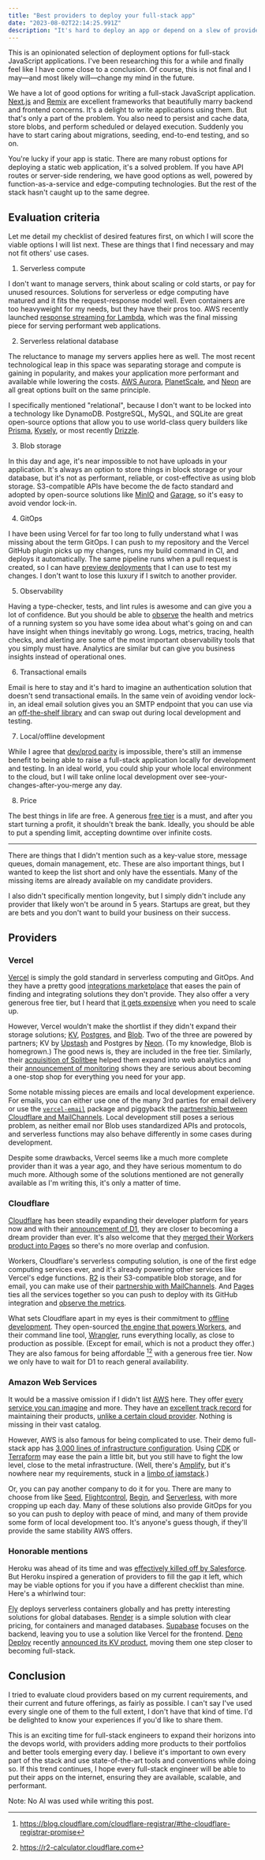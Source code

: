 ```yaml
---
title: "Best providers to deploy your full-stack app"
date: "2023-08-02T22:14:25.991Z"
description: "It's hard to deploy an app or depend on a slew of providers that may not be around in a year. Let me list a few reliable options that solve my problems."
---
```


This is an opinionated selection of deployment options for full-stack JavaScript applications. I've been researching this for a while and finally feel like I have come close to a conclusion. Of course, this is not final and I may—and most likely will—change my mind in the future.

We have a lot of good options for writing a full-stack JavaScript application. [Next.js](https://nextjs.org) and [Remix](https://remix.run) are excellent frameworks that beautifully marry backend and frontend concerns. It's a delight to write applications using them. But that's only a part of the problem. You also need to persist and cache data, store blobs, and perform scheduled or delayed execution. Suddenly you have to start caring about migrations, seeding, end-to-end testing, and so on.

You're lucky if your app is static. There are many robust options for deploying a static web application, it's a solved problem. If you have API routes or server-side rendering, we have good options as well, powered by function-as-a-service and edge-computing technologies. But the rest of the stack hasn't caught up to the same degree.

## Evaluation criteria

Let me detail my checklist of desired features first, on which I will score the viable options I will list next. These are things that I find necessary and may not fit others' use cases.

1. Serverless compute

I don't want to manage servers, think about scaling or cold starts, or pay for unused resources. Solutions for serverless or edge computing have matured and it fits the request-response model well. Even containers are too heavyweight for my needs, but they have their pros too. AWS recently launched [response streaming for Lambda](https://aws.amazon.com/blogs/compute/introducing-aws-lambda-response-streaming/), which was the final missing piece for serving performant web applications.

2. Serverless relational database

The reluctance to manage my servers applies here as well. The most recent technological leap in this space was separating storage and compute is gaining in popularity, and makes your application more performant and available while lowering the costs. [AWS Aurora](https://aws.amazon.com/rds/aurora/), [PlanetScale](https://planetscale.com), and [Neon](https://neon.tech) are all great options built on the same principle.

I specifically mentioned "relational", because I don't want to be locked into a technology like DynamoDB. PostgreSQL, MySQL, and SQLite are great open-source options that allow you to use world-class query builders like [Prisma](https://www.prisma.io), [Kysely](https://kysely.dev), or most recently [Drizzle](https://orm.drizzle.team).

3. Blob storage

In this day and age, it's near impossible to not have uploads in your application. It's always an option to store things in block storage or your database, but it's not as performant, reliable, or cost-effective as using blob storage. S3-compatible APIs have become the de facto standard and adopted by open-source solutions like [MinIO](https://min.io) and [Garage](https://garagehq.deuxfleurs.fr), so it's easy to avoid vendor lock-in.

4. GitOps

I have been using Vercel for far too long to fully understand what I was missing about the term GitOps. I can push to my repository and the Vercel GitHub plugin picks up my changes, runs my build command in CI, and deploys it automatically. The same pipeline runs when a pull request is created, so I can have [preview deployments](https://vercel.com/docs/concepts/deployments/preview-deployments) that I can use to test my changes. I don't want to lose this luxury if I switch to another provider.

5. Observability

Having a type-checker, tests, and lint rules is awesome and can give you a lot of confidence. But you should be able to [observe](<https://en.wikipedia.org/wiki/Observability_(software)>) the health and metrics of a running system so you have some idea about what's going on and can have insight when things inevitably go wrong. Logs, metrics, tracing, health checks, and alerting are some of the most important observability tools that you simply must have. Analytics are similar but can give you business insights instead of operational ones.

6. Transactional emails

Email is here to stay and it's hard to imagine an authentication solution that doesn't send transactional emails. In the same vein of avoiding vendor lock-in, an ideal email solution gives you an SMTP endpoint that you can use via an [off-the-shelf library](https://nodemailer.com/about/) and can swap out during local development and testing.

7. Local/offline development

While I agree that [dev/prod parity](https://12factor.net/dev-prod-parity) is impossible, there's still an immense benefit to being able to raise a full-stack application locally for development and testing. In an ideal world, you could ship your whole local environment to the cloud, but I will take online local development over see-your-changes-after-you-merge any day.

8. Price

The best things in life are free. A generous [free tier](https://www.techtarget.com/searchcloudcomputing/tip/Try-before-you-buy-with-free-tiers-in-cloud) is a must, and after you start turning a profit, it shouldn't break the bank. Ideally, you should be able to put a spending limit, accepting downtime over infinite costs.

---

There are things that I didn't mention such as a key-value store, message queues, domain management, etc. These are also important things, but I wanted to keep the list short and only have the essentials. Many of the missing items are already available on my candidate providers.

I also didn't specifically mention longevity, but I simply didn't include any provider that likely won't be around in 5 years. Startups are great, but they are bets and you don't want to build your business on their success.

## Providers

### Vercel

[Vercel](https://vercel.com) is simply the gold standard in serverless computing and GitOps. And they have a pretty good [integrations marketplace](https://vercel.com/integrations) that eases the pain of finding and integrating solutions they don't provide. They also offer a very generous free tier, but I heard that [it gets expensive](https://medium.com/@sushrit.pk21/how-when-and-why-you-should-switch-from-vercel-to-a-different-hosting-provider-especially-for-8ba25e439788) when you need to scale up.

However, Vercel wouldn't make the shortlist if they didn't expand their storage solutions; [KV](https://vercel.com/storage/kv), [Postgres](https://vercel.com/storage/postgres), and [Blob](https://vercel.com/storage/blob). Two of the three are powered by partners; KV by [Upstash](https://upstash.com) and Postgres by [Neon](https://neon.tech). (To my knowledge, Blob is homegrown.) The good news is, they are included in the free tier. Similarly, their [acquisition of Splitbee](https://vercel.com/blog/vercel-acquires-splitbee) helped them expand into web analytics and their [announcement of monitoring](https://vercel.com/blog/introducing-monitoring) shows they are serious about becoming a one-stop shop for everything you need for your app.

Some notable missing pieces are emails and local development experience. For emails, you can either use one of the many 3rd parties for email delivery or use the [`vercel-email`](https://github.com/Sh4yy/vercel-email) package and piggyback the [partnership between Cloudflare and MailChannels](https://blog.cloudflare.com/sending-email-from-workers-with-mailchannels/). Local development still poses a serious problem, as neither email nor Blob uses standardized APIs and protocols, and serverless functions may also behave differently in some cases during development.

Despite some drawbacks, Vercel seems like a much more complete provider than it was a year ago, and they have serious momentum to do much more. Although some of the solutions mentioned are not generally available as I'm writing this, it's only a matter of time.

### Cloudflare

[Cloudflare](https://www.cloudflare.com) has been steadily expanding their developer platform for years now and with their [announcement of D1](https://blog.cloudflare.com/introducing-d1/), they are closer to becoming a dream provider than ever. It's also welcome that they [merged their Workers product into Pages](https://blog.cloudflare.com/pages-and-workers-are-converging-into-one-experience/) so there's no more overlap and confusion.

Workers, Cloudflare's serverless computing solution, is one of the first edge computing services ever, and it's already powering other services like Vercel's edge functions. [R2](https://www.cloudflare.com/developer-platform/r2/) is their S3-compatible blob storage, and for email, you can make use of their [partnership with MailChannels](https://blog.cloudflare.com/sending-email-from-workers-with-mailchannels/). And [Pages](https://pages.cloudflare.com) ties all the services together so you can push to deploy with its GitHub integration and [observe the metrics](https://developers.cloudflare.com/workers/observability/).

What sets Cloudflare apart in my eyes is their commitment to [offline development](https://developers.cloudflare.com/pages/platform/functions/local-development/). They open-sourced [the engine that powers Workers](https://github.com/cloudflare/workerd), and their command line tool, [Wrangler](https://developers.cloudflare.com/workers/wrangler/), runs everything locally, as close to production as possible. (Except for email, which is not a product they offer.) They are also famous for being affordable [^1][^2] with a generous free tier. Now we only have to wait for D1 to reach general availability.

### Amazon Web Services

It would be a massive omission if I didn't list [AWS](https://aws.amazon.com) here. They offer [every service you can imagine](https://aws.amazon.com/products/) and more. They have an [excellent track record](https://twitter.com/rakyll/status/1671354533375795200) for maintaining their products, [unlike a certain cloud provider](https://blog.pragmaticengineer.com/google-domains-to-shut-down/). Nothing is missing in their vast catalog.

However, AWS is also famous for being complicated to use. Their demo full-stack app has [3,000 lines of infrastructure configuration](https://github.com/aws-samples/aws-bookstore-demo-app/blob/41838c0/template/master-fullstack.yaml). Using [CDK](https://aws.amazon.com/cdk/) or [Terraform](https://www.terraform.io) may ease the pain a little bit, but you still have to fight the low level, close to the metal infrastructure. (Well, there's [Amplify](https://aws.amazon.com/amplify/), but it's nowhere near my requirements, stuck in a [limbo of jamstack](https://remotesynthesis.com/blog/goodbye-jamstack/).)

Or, you can pay another company to do it for you. There are many to choose from like [Seed](https://seed.run), [Flightcontrol](https://www.flightcontrol.dev), [Begin](https://begin.com), and [Serverless](https://www.serverless.com), with more cropping up each day. Many of these solutions also provide GitOps for you so you can push to deploy with peace of mind, and many of them provide some form of local development too. It's anyone's guess though, if they'll provide the same stability AWS offers.

### Honorable mentions

Heroku was ahead of its time and was [effectively killed off by Salesforce](https://techcrunch.com/2022/08/25/heroku-announces-plans-to-eliminate-free-plans-blaming-fraud-and-abuse/). But Heroku inspired a generation of providers to fill the gap it left, which may be viable options for you if you have a different checklist than mine. Here's a whirlwind tour:

[Fly](https://fly.io) deploys serverless containers globally and has pretty interesting solutions for global databases. [Render](https://render.com) is a simple solution with clear pricing, for containers and managed databases. [Supabase](https://supabase.com) focuses on the backend, leaving you to use a solution like Vercel for the frontend. [Deno Deploy](https://deno.com/deploy) recently [announced its KV product](https://deno.com/kv), moving them one step closer to becoming full-stack.

## Conclusion

I tried to evaluate cloud providers based on my current requirements, and their current and future offerings, as fairly as possible. I can't say I've used every single one of them to the full extent, I don't have that kind of time. I'd be delighted to know your experiences if you'd like to share them.

This is an exciting time for full-stack engineers to expand their horizons into the devops world, with providers adding more products to their portfolios and better tools emerging every day. I believe it's important to own every part of the stack and use state-of-the-art tools and conventions while doing so. If this trend continues, I hope every full-stack engineer will be able to put their apps on the internet, ensuring they are available, scalable, and performant.

Note: No AI was used while writing this post.

[^1]: https://blog.cloudflare.com/cloudflare-registrar/#the-cloudflare-registrar-promise
[^2]: https://r2-calculator.cloudflare.com
